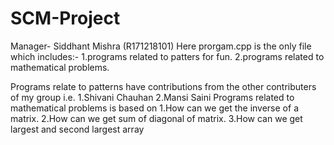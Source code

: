 # SCM-Project
Manager- Siddhant Mishra  (R171218101)
Here prorgam.cpp is the only file which includes:-
      1.programs related to patters for fun.
      2.programs related to mathematical problems.
      
Programs relate to patterns have contributions from the other contributers of my group i.e.
      1.Shivani Chauhan
      2.Mansi Saini
Programs related to mathematical problems is based on
      1.How can we get the inverse of a matrix.
      2.How can we get sum of diagonal of matrix.
      3.How can we get largest and second largest array
